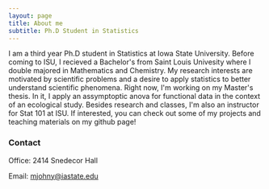 ```yaml
---
layout: page
title: About me
subtitle: Ph.D Student in Statistics 
---
```


I am a third year Ph.D student in Statistics at Iowa State University. Before coming to ISU, I recieved a Bachelor's from Saint Louis Univesity where I double majored in Mathematics and Chemistry. My research interests are motivated by scientific problems and a desire to apply statistics to better understand scientific phenomena. Right now, I'm working on my Master's thesis. In it, I apply an assymptoptic anova for functional data in the context of an ecological study. Besides research and classes, I'm also an instructor for Stat 101 at ISU. If interested, you can check out some of my projects and teaching materials on my github page!  

### Contact
Office: 2414 Snedecor Hall

Email: mjohny@iastate.edu


